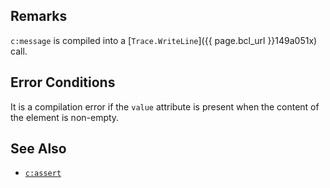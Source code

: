 ## Remarks

`c:message` is compiled into a [`Trace.WriteLine`]({{ page.bcl_url }}149a051x) call.

## Error Conditions

It is a compilation error if the `value` attribute is present when the content of the element is non-empty.

## See Also

- [`c:assert`](assert.html)
